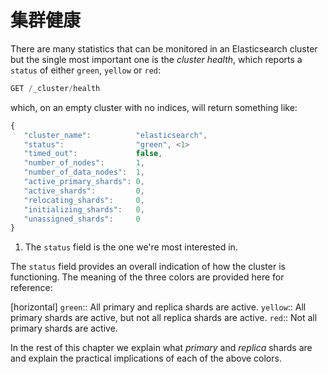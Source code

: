 # 集群健康

There are many statistics that can be monitored in an Elasticsearch cluster
but the single most important one is the _cluster health_, which reports a
`status` of either `green`, `yellow` or `red`:

```js
GET /_cluster/health
```

which, on an empty cluster with no indices, will return something like:

```js
{
   "cluster_name":          "elasticsearch",
   "status":                "green", <1>
   "timed_out":             false,
   "number_of_nodes":       1,
   "number_of_data_nodes":  1,
   "active_primary_shards": 0,
   "active_shards":         0,
   "relocating_shards":     0,
   "initializing_shards":   0,
   "unassigned_shards":     0
}
```
1. The `status` field is the one we're most interested in.

The `status` field provides an overall indication of how the cluster is
functioning. The meaning of the three colors are provided here for reference:



[horizontal]
`green`::   All primary and replica shards are active.
`yellow`::  All primary shards are active, but not all replica shards are active.
`red`::     Not all primary shards are active.

In the rest of this chapter we explain what _primary_ and _replica_ shards are
and explain the practical implications of each of the above colors.
